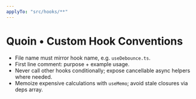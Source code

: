 ```yaml
---
applyTo: "src/hooks/**"
---
```

# Quoin • Custom Hook Conventions

- File name must mirror hook name, e.g. `useDebounce.ts`.  
- First line comment: purpose + example usage.  
- Never call other hooks conditionally; expose cancellable async helpers where needed.  
- Memoize expensive calculations with `useMemo`; avoid stale closures via deps array.  
